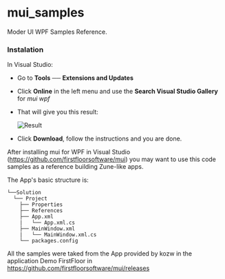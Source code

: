 # mui_samples
Moder UI WPF Samples Reference.

### Instalation

In Visual Studio:

* Go to **Tools** ── **Extensions and Updates**
* Click **Online** in the left menu and use the **Search Visual Studio Gallery** for _mui wpf_
* That will give you this result: 

    ![Result][logo]

* Click **Download**, follow the instructions and you are done.

After installing mui for WPF in Visual Studio (https://github.com/firstfloorsoftware/mui) you may want to use this code samples as a reference building Zune-like apps.

The App's basic structure is:

    └──Solution
      └── Project
        ├── Properties
        ├── References
        ├── App.xml
        |   └── App.xml.cs
        ├── MainWindow.xml
        |   └── MainWindow.xml.cs  
        └── packages.config
    
All the samples were taked from the App provided by kozw in the application Demo FirstFloor in https://github.com/firstfloorsoftware/mui/releases

[logo]: https://cloud.githubusercontent.com/assets/13318413/10085538/a67dc8ce-62be-11e5-8637-c696709a67ce.PNG "Search Result"
